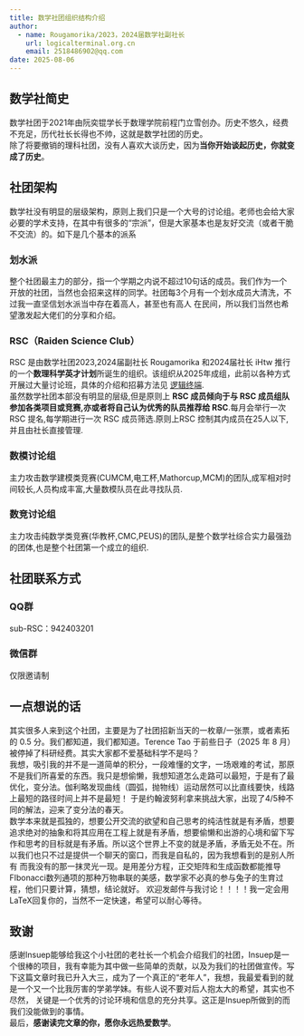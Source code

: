 ```yaml
---
title: 数学社团组织结构介绍
author:
  - name: Rougamorika/2023，2024届数学社副社长
    url: logicalterminal.org.cn
    email: 2518486902@qq.com
date: 2025-08-06
---
```

## 数学社简史

数学社团于2021年由阮奕锟学长于数理学院前程门立雪创办。历史不悠久，经费不充足，历代社长长得也不帅，这就是数学社团的历史。  
除了将要撤销的理科社团，没有人喜欢大谈历史，因为**当你开始谈起历史，你就变成了历史**。

## 社团架构

数学社没有明显的层级架构，原则上我们只是一个大号的讨论组。老师也会给大家必要的学术支持，在其中有很多的“宗派”，但是大家基本也是友好交流（或者干脆不交流）的。如下是几个基本的派系

### 划水派

整个社团最主力的部分，指一个学期之内说不超过10句话的成员。我们作为一个开放的社团，当然也会招来这样的同学。社团每3个月有一个划水成员大清洗，不过我一直坚信划水派当中存在着高人，甚至也有高人
在民间，所以我们当然也希望激发起大佬们的分享和介绍。

### RSC（Raiden Science Club）

RSC 是由数学社团2023,2024届副社长 Rougamorika 和2024届社长 iHtw 推行的一个**数理科学英才计划**所诞生的组织。该组织从2025年成组，此前以各种方式开展过大量讨论班，具体的介绍和招募方法见
[逻辑终端](https://www.logicalterminal.org.cn/RSC/).  
虽然数学社团本部没有明显的层级,但是原则上 **RSC 成员倾向于与 RSC 成员组队参加各类项目或竞赛,亦或者将自己认为优秀的队员推荐给 RSC**.每月会举行一次 RSC 提名,每学期进行一次 RSC 成员筛选.原则上RSC
控制其内成员在25人以下,并且由社长直接管理.

### 数模讨论组

主力攻击数学建模类竞赛(CUMCM,电工杯,Mathorcup,MCM)的团队,成军相对时间较长,人员构成丰富,大量数模队员在此寻找队员.

### 数竞讨论组

主力攻击纯数学类竞赛(华教杯,CMC,PEUS)的团队,是整个数学社综合实力最强劲的团体,也是整个社团第一个成立的组织.

## 社团联系方式

### QQ群

sub-RSC：942403201

### 微信群

仅限邀请制

## 一点想说的话

其实很多人来到这个社团，主要是为了社团招新当天的一枚章/一张票，或者素拓的 0.5 分。我们都知道，我们都知道。Terence Tao 于前些日子（2025 年 8 月）被停掉了科研经费。其实大家都不爱基础科学不是吗？  
我想，吸引我的并不是一道简单的积分，一段难懂的文字，一场艰难的考试，那原不是我们所喜爱的东西。我只是想偷懒，我想知道怎么走路可以最短，于是有了最优化，变分法。伽利略发现曲线（圆弧，抛物线）运动居然可以比直线要快，线路上最短的路径时间上并不是最短！
于是约翰波努利拿来挑战大家，出现了4/5种不同的解法，迎来了变分法的春天。  
数学本来就是孤独的，想要公开交流的欲望和自己思考的纯洁性就是有矛盾，想要追求绝对的抽象和将其应用在工程上就是有矛盾，想要偷懒和出游的心境和留下写作和思考的目标就是有矛盾。所以这个世界上不变的就是矛盾，矛盾无处不在。所以我们也只不过是提供一个聊天的窗口，而我是自私的，因为我想看到的是别人所有
而我没有的那一抹灵光一现。是用差分方程，正交矩阵和生成函数都能推导FIbonacci数列通项的那种万物串联的美感，数学家不必真的参与兔子的生育过程，他们只要计算，猜想，结论就好。
欢迎发邮件与我讨论！！！！我一定会用LaTeX回复你的，当然不一定快速，希望可以耐心等待。

## 致谢

感谢Insuep能够给我这个小社团的老社长一个机会介绍我们的社团，Insuep是一个很棒的项目，我有幸能为其中做一些简单的贡献，以及为我们的社团做宣传。写下这篇文章时我已升入大三，成为了一个真正的“老年人”，我想，我最爱看到的就是一个又一个比我厉害的学弟学妹。有些人说不要对后人抱太大的希望，其实也不尽然，
关键是一个优秀的讨论环境和信息的充分共享。这正是Insuep所做到的而我们没能做到的事情。  
最后，**感谢读完文章的你，愿你永远热爱数学**。




